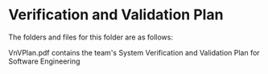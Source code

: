 # Verification and Validation Plan

The folders and files for this folder are as follows:

VnVPlan.pdf contains the team's System Verification and Validation Plan for Software Engineering